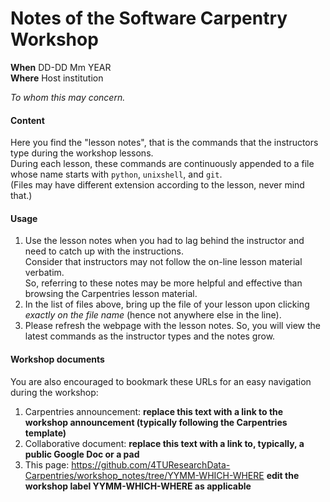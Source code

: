# Notes of the Software Carpentry Workshop 

**When** DD-DD Mm YEAR  
**Where** Host institution

_To whom this may concern._

#### Content

Here you find the "lesson notes", that is the commands that the instructors type during the workshop lessons.  
During each lesson, these commands are continuously appended to a file whose name starts with `python`, `unixshell`, and `git`.  
(Files may have different extension according to the lesson, never mind that.)

#### Usage

1. Use the lesson notes when you had to lag behind the instructor and need to catch up with the instructions.  
Consider that instructors may not follow the on-line lesson material verbatim.  
So, referring to these notes may be more helpful and effective than browsing the Carpentries lesson material.  
2. In the list of files above, bring up the file of your lesson upon clicking _exactly on the file name_ (hence not anywhere else in the line).  
3. Please refresh the webpage with the lesson notes. So, you will view the latest commands as the instructor types and the notes grow.

#### Workshop documents
You are also encouraged to bookmark these URLs for an easy navigation during the workshop:

1. Carpentries announcement: **replace this text with a link to the workshop announcement (typically following the Carpentries template)**
2. Collaborative document: **replace this text with a link to, typically, a public Google Doc or a pad**
3. This page: https://github.com/4TUResearchData-Carpentries/workshop_notes/tree/YYMM-WHICH-WHERE **edit the workshop label YYMM-WHICH-WHERE as applicable**


